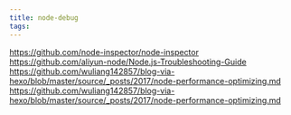 ```yaml
---
title: node-debug
tags:
---
```


<https://github.com/node-inspector/node-inspector>
<https://github.com/aliyun-node/Node.js-Troubleshooting-Guide>
<https://github.com/wuliang142857/blog-via-hexo/blob/master/source/_posts/2017/node-performance-optimizing.md>
<https://github.com/wuliang142857/blog-via-hexo/blob/master/source/_posts/2017/node-performance-optimizing.md>
